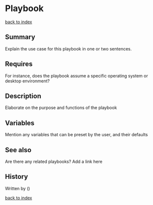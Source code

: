 # Playbook <name>
[back to index](../index.md#Playbooks)

## Summary
Explain the use case for this playbook in one or two sentences. 

## Requires
For instance, does the playbook assume a specific operating system
 or desktop environment?

## Description
Elaborate on the purpose and functions of the playbook

## Variables
Mention any variables that can be preset by the user, and their defaults

## See also
Are there any related playbooks? Add a link here

## History
<year> Written by <author> (<organization>)

[back to index](../index.md#Playbooks)
